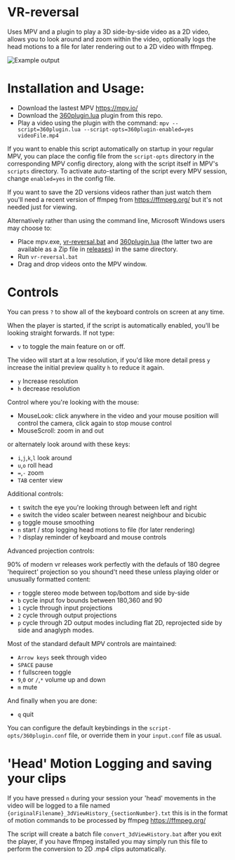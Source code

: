 # VR-reversal

Uses MPV and a plugin to play a 3D side-by-side video as a 2D video, allows you to look around and zoom within the video, optionally logs the head motions to a file for later rendering out to a 2D video with ffmpeg.

![Example output](https://user-images.githubusercontent.com/6236829/198802207-a778aa1c-2663-4a18-9a12-d681e1f0d3f7.gif)

# Installation and Usage:

- Download the lastest MPV https://mpv.io/
- Download the [360plugin.lua](https://raw.githubusercontent.com/dfaker/VR-reversal/master/360plugin.lua) plugin from this repo.
- Play a video using the plugin with the command: `mpv --script=360plugin.lua --script-opts=360plugin-enabled=yes videoFile.mp4`

If you want to enable this script automatically on startup in your regular MPV, you can place the config file from the `script-opts` directory in the corresponding MPV config directory, along with the script itself in MPV's `scripts` directory. To activate auto-starting of the script every MPV session, change `enabled=yes` in the config file.

If you want to save the 2D versions videos rather than just watch them you'll need a recent version of ffmpeg from https://ffmpeg.org/ but it's not needed just for viewing.

Alternatively rather than using the command line, Microsoft Windows users may choose to:

- Place mpv.exe, [vr-reversal.bat](https://raw.githubusercontent.com/dfaker/VR-reversal/master/vr-reversal.bat) and [360plugin.lua](https://raw.githubusercontent.com/dfaker/VR-reversal/master/360plugin.lua) (the latter two are available as a Zip file in [releases](https://github.com/dfaker/VR-reversal/releases)) in the same directory.
- Run `vr-reversal.bat`
- Drag and drop videos onto the MPV window.

# Controls

You can press `?` to show all of the keyboard controls on screen at any time.

When the player is started, if the script is automatically enabled, you'll be looking straight forwards. If not type:

- `v` to toggle the main feature on or off.

The video will start at a low resolution, if you'd like more detail press `y` increase the initial preview quality `h` to reduce it again.

- `y` Increase resolution
- `h` decrease resolution

Control where you're looking with the mouse:

- MouseLook: click anywhere in the video and your mouse position will control the camera, click again to stop mouse control
- MouseScroll: zoom in and out

or alternately look around with these keys:

- `i`,`j`,`k`,`l` look around 
- `u`,`o` roll head
- `=`,`-` zoom
- `TAB` center view

Additional controls:

- `t` switch the eye you're looking through between left and right
- `e` switch the video scaler between nearest neighbour and bicubic
- `g` toggle mouse smoothing
- `n` start / stop logging head motions to file (for later rendering)
- `?` display reminder of keyboard and mouse controls

Advanced projection controls:

90% of modern vr releases work perfectly with the defauls of 180 degree 'hequirect' projection so you shound't need these unless playing older or unusually formatted content:

- `r` toggle stereo mode between top/bottom and side by-side
- `b` cycle input fov bounds between 180,360 and 90
- `1` cycle through input projections
- `2` cycle through output projections
- `p` cycle through 2D output modes including flat 2D, reprojected side by side and anaglyph modes.

Most of the standard default MPV controls are maintained:

- `Arrow keys` seek through video
- `SPACE` pause
- `f` fullscreen toggle
- `9`,`0` or `/`,`*` volume up and down
- `m` mute

And finally when you are done:

- `q` quit

You can configure the default keybindings in the `script-opts/360plugin.conf` file, or override them in your `input.conf` file as usual.

# 'Head' Motion Logging and saving your clips
If you have pressed `n` during your session your 'head' movements in the video will be logged to a file named `{originalFilename}_3dViewHistory_{sectionNumber}.txt` this is in the format of motion commands to be processed by ffmpeg https://ffmpeg.org/

The script will create a batch file `convert_3dViewHistory.bat` after you exit the player, if you have ffmpeg installed you may simply run this file to perform the conversion to 2D .mp4 clips automatically.
